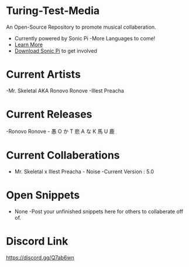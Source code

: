 # Turing-Test-Media

An Open-Source Repository to promote musical collaberation.
- Currently powered by Sonic Pi
     -More Languages to come!
- [Learn More](https://www.youtube.com/watch?v=ENfyOndcvP0)
- [Download Sonic Pi](http://sonic-pi.net/#windows) to get involved

# Current Artists
-Mr. Skeletal AKA Ronovo Ronove
-Illest Preacha

# Current Releases
-Ronovo Ronove - 愚 O か T 悲 A な K 馬 U 鹿 
	
# Current Collaberations
- Mr. Skeletal x Illest Preacha - Noise
    -Current Version : 5.0

# Open Snippets
- None
    -Post your unfinished snippets here for others to collaberate off of.

# Discord Link
https://discord.gg/Q7ab6wn